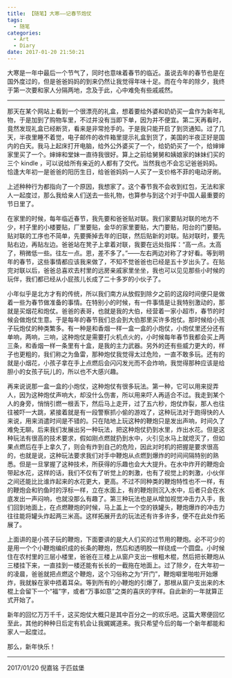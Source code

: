 ```yaml
---
title: 【随笔】大寒——记春节炮仗
tags:
  - 随笔
categories:
  - Art
  - Diary
date: 2017-01-20 21:50:21
---
```

大寒是一年中最后一个节气了，同时也意味着春节的临近。虽说去年的春节也是在国外度过的，但是爸爸妈妈的到来仍然让我觉得年味十足。而在今年的除夕，我终于第一次要和家人分隔两地，念及于此，心中难免有些戚戚然。

<!-- more -->

***

那天在某个网站上看到一个很漂亮的礼盒，想着要给外婆和奶奶买一盒作为新年礼物，于是加到了购物车里，不过并没有当即下单，因为并不便宜。第二天再看时，竟然发现礼盒已经断货，看来是非常抢手的。于是我只能开启了到货通知。过了几天，半夜里睡不着觉，电子邮件的收件箱里提示礼盒到货了，美国的半夜正好是国内的白天。我马上起床打开电脑，给外公外婆买了一个，给奶奶买了一个，给婶婶家里买了一个。婶婶和堂妹一直待我很好。算上之前给舅舅和姨娘家的妹妹们买的三个 kindle ，可以说给所有亲近的人都有了交代。当然我也不会忘记爸爸妈妈。恰逢大年初一是爸爸的阳历生日，给爸爸妈妈一人买了一支价格不菲的电动牙刷。

上述种种行为都指向了一个原因，我想家了。这个春节我不会收到红包，无法和家人一起度过，那么我给亲人们送去一些礼物，也算参与到这个对于中国人最重要的节日里了。

在家里的时候，每年临近春节，我先要和爸爸贴对联。我们家要贴对联的地方不少，村子里的小楼要贴，厂里要贴，金华的家里要贴，大门要贴，阳台的门要贴。贴对联的工序也不简单，先要撕掉去年的旧联，然后贴新的对联。贴对联时，要先贴右边，再贴左边。爸爸站在凳子上拿着对联，我要在远处指挥：“高一点。太高了，稍微低一些。往左一点。恩，差不多了。”——左右两边对称了才好看。等到明年的春节，这些事情都应该我来做了，不知不觉爸爸也已经是五十岁出头了。在贴完对联以后，爸爸总喜欢去村里的远房亲戚家里坐坐，我也可以见见那些小时候的玩伴，我们都已经从小屁孩儿长成了二十多岁的小伙子了。

小年似乎是北方才有的传统，所以我们南方从放假到除夕之前的这段时间便只是做着一些为春节做准备的事情。在特别小的时候，有一件事情是让我特别激动的，那就是买烟花和炮仗。爸爸的表哥，也就是我的大伯，经营着一家小超市，春节的时候会做炮仗生意。于是每年的春节我们总会到大伯那里买许多炮仗。那时候给小孩子玩炮仗的种类繁多。有一种是和香烟一样一盒一盒的小炮仗，小炮仗里还分还有单响，两响，三响，这种炮仗是需要打火机点火的，小时候每年春节我都会买上两三条，和香烟一样一条里有十盒，是我的主力武器。另外的还有些威力更大的，样子也更粗的，我们称之为鱼雷，那种炮仗我觉得太过危险，一直不敢多玩。还有的就是小烟花，小孩子拿在手上点燃后会闪闪发光而不会炸响，我觉得那种应该是给胆小的女孩子玩儿的，所以也不大感兴趣。

再来说说那一盒一盒的小炮仗，这种炮仗有很多玩法。第一种，它可以用来捉弄人，因为这种炮仗声响大，却没什么伤害，所以用来吓人再适合不过。我走到某个人的身旁，悄悄引燃一根丢下，然后马上走开，过了五六秒，炮仗炸裂，那人也往往被吓一大跳，紧接着就是有一段警察抓小偷的游戏了，这种玩法对于跑得快的人来说，用来消遣时间是不错的。只在陆地上玩这种的鞭炮只是发出声响，时间久了难免无聊。后来我们发展出另一种玩法，把这种炮仗扔到水里，炸出水花。但是这种玩法有很高的技术要求，假如刚点燃就扔到水中，火引见水马上就熄灭了，但如果点燃后在手上拿久了，则会有炸到自己的危险，因此对时机的把握是要求很高的，也就是说，这种玩法要求我们对手中鞭炮从点燃到爆炸的时间间隔特别的熟悉。但是一旦掌握了这种技术，所获得的乐趣也会大大提升。在水中炸开的鞭炮会带起水花，这样的话，我们不仅有了听觉上的刺激，也有了视觉上的刺激，小伙伴之间还能比比谁炸起来的水花更大，更高。不过不同种类的鞭炮特性也不一样，有的鞭炮会和钓鱼时的浮标一样，立在水面上，有的鞭炮则沉入水中，后者只会在水底发出一声闷响，也就没那么有趣了。第三种玩法也是从增加视觉冲击力入手，我们回到地面上，在点燃鞭炮的时候，马上盖上一个空的铁罐头，鞭炮爆炸的冲击力往往能将罐头炸起两三米高。这样拓展开去的玩法还有许多许多，便不在此处作拓展了。

上面讲的是小孩子玩的鞭炮，下面要讲的是大人们买的过节用的鞭炮。必不可少的是用一个个小鞭炮编织成的长条的鞭炮，然后和透明胶一样绕成一个圆盘。小时候住在农村里的三层小楼里，爸爸在三楼上从窗户支出一根粗木棍，然后把长鞭炮从三楼挂下来，一直挂到一楼还能有长长的一截拖在地面上。过了除夕，在大年初一的凌晨，爸爸就把点燃这个鞭炮，这个习俗称之为“开门”，鞭炮噼里啪啦开始爆炸，我就躲在家中捂着耳朵。等到所有的小鞭炮的引爆了，那根从窗户支出来的木棍上会留下一个“福”字，或者“万事如意”之类的喜庆的字样。自此新的一年就算正式开始了。

新年的回忆万万千千，这买炮仗大概只是其中百分之一的欢乐吧。这篇大寒便回忆至此，其他的种种日后定有机会让我娓娓道来。我只希望今后的每一个新年都能和家人一起度过。

那么，新年快乐！

***

2017/01/20
倪嘉铭
于匹兹堡









